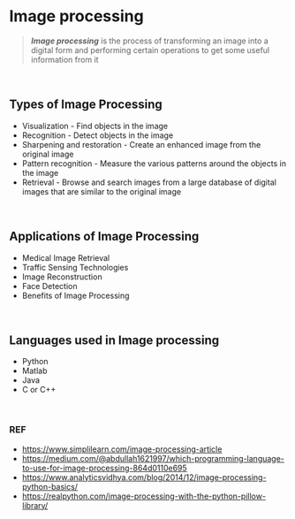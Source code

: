 # Image processing

> ***Image processing*** is the process of transforming an image into a digital form and performing certain operations to get some useful information from it

<br />

## Types of Image Processing

- Visualization - Find objects in the image
- Recognition - Detect objects in the image
- Sharpening and restoration - Create an enhanced image from the original image
- Pattern recognition - Measure the various patterns around the objects in the image
- Retrieval - Browse and search images from a large database of digital images that are similar to the original image

<br />

## Applications of Image Processing

- Medical Image Retrieval
- Traffic Sensing Technologies
- Image Reconstruction
- Face Detection
- Benefits of Image Processing

<br />

## Languages used in Image processing

- Python
- Matlab
- Java
- C or C++


<br />

### REF
- https://www.simplilearn.com/image-processing-article
- https://medium.com/@abdullah1621997/which-programming-language-to-use-for-image-processing-864d0110e695
- https://www.analyticsvidhya.com/blog/2014/12/image-processing-python-basics/
- https://realpython.com/image-processing-with-the-python-pillow-library/
